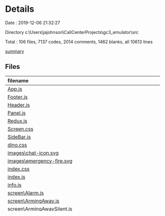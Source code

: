 # Details

Date : 2019-12-06 21:32:27

Directory c:\Users\jajohnson\CallCenterProjects\gc3_emulator\src

Total : 106 files,  7137 codes, 2014 comments, 1462 blanks, all 10613 lines

[summary](results.md)

## Files
| filename | language | code | comment | blank | total |
| :--- | :--- | ---: | ---: | ---: | ---: |
| [App.js](file:///c%3A/Users/jajohnson/CallCenterProjects/gc3_emulator/src/App.js) | JavaScript | 189 | 0 | 37 | 226 |
| [Footer.js](file:///c%3A/Users/jajohnson/CallCenterProjects/gc3_emulator/src/Footer.js) | JavaScript | 13 | 0 | 2 | 15 |
| [Header.js](file:///c%3A/Users/jajohnson/CallCenterProjects/gc3_emulator/src/Header.js) | JavaScript | 13 | 0 | 3 | 16 |
| [Panel.js](file:///c%3A/Users/jajohnson/CallCenterProjects/gc3_emulator/src/Panel.js) | JavaScript | 107 | 2 | 7 | 116 |
| [Redux.js](file:///c%3A/Users/jajohnson/CallCenterProjects/gc3_emulator/src/Redux.js) | JavaScript | 681 | 11 | 37 | 729 |
| [Screen.css](file:///c%3A/Users/jajohnson/CallCenterProjects/gc3_emulator/src/Screen.css) | CSS | 0 | 0 | 1 | 1 |
| [SideBar.js](file:///c%3A/Users/jajohnson/CallCenterProjects/gc3_emulator/src/SideBar.js) | JavaScript | 665 | 2 | 197 | 864 |
| [dino.css](file:///c%3A/Users/jajohnson/CallCenterProjects/gc3_emulator/src/dino.css) | CSS | 477 | 23 | 95 | 595 |
| [images\chat-icon.svg](file:///c%3A/Users/jajohnson/CallCenterProjects/gc3_emulator/src/images/chat-icon.svg) | XML | 1 | 0 | 0 | 1 |
| [images\emergency-fire.svg](file:///c%3A/Users/jajohnson/CallCenterProjects/gc3_emulator/src/images/emergency-fire.svg) | XML | 3 | 0 | 1 | 4 |
| [index.css](file:///c%3A/Users/jajohnson/CallCenterProjects/gc3_emulator/src/index.css) | CSS | 863 | 10 | 3 | 876 |
| [index.js](file:///c%3A/Users/jajohnson/CallCenterProjects/gc3_emulator/src/index.js) | JavaScript | 8 | 0 | 3 | 11 |
| [info.js](file:///c%3A/Users/jajohnson/CallCenterProjects/gc3_emulator/src/info.js) | JavaScript | 195 | 0 | 46 | 241 |
| [screen\Alarm.js](file:///c%3A/Users/jajohnson/CallCenterProjects/gc3_emulator/src/screen/Alarm.js) | JavaScript | 207 | 0 | 38 | 245 |
| [screen\ArmingAway.js](file:///c%3A/Users/jajohnson/CallCenterProjects/gc3_emulator/src/screen/ArmingAway.js) | JavaScript | 278 | 0 | 50 | 328 |
| [screen\ArmingAwaySilent.js](file:///c%3A/Users/jajohnson/CallCenterProjects/gc3_emulator/src/screen/ArmingAwaySilent.js) | JavaScript | 0 | 0 | 1 | 1 |
| [screen\ArmingStay.js](file:///c%3A/Users/jajohnson/CallCenterProjects/gc3_emulator/src/screen/ArmingStay.js) | JavaScript | 285 | 0 | 50 | 335 |
| [screen\ArmingStaySilent.js](file:///c%3A/Users/jajohnson/CallCenterProjects/gc3_emulator/src/screen/ArmingStaySilent.js) | JavaScript | 0 | 0 | 1 | 1 |
| [screen\BypassSensors.js](file:///c%3A/Users/jajohnson/CallCenterProjects/gc3_emulator/src/screen/BypassSensors.js) | JavaScript | 51 | 0 | 16 | 67 |
| [screen\CellRadioSwap.js](file:///c%3A/Users/jajohnson/CallCenterProjects/gc3_emulator/src/screen/CellRadioSwap.js) | JavaScript | 41 | 0 | 14 | 55 |
| [screen\CellRadioSwapNotDetected.js](file:///c%3A/Users/jajohnson/CallCenterProjects/gc3_emulator/src/screen/CellRadioSwapNotDetected.js) | JavaScript | 0 | 0 | 1 | 1 |
| [screen\DateTime.js](file:///c%3A/Users/jajohnson/CallCenterProjects/gc3_emulator/src/screen/DateTime.js) | JavaScript | 41 | 0 | 14 | 55 |
| [screen\DemoMode.js](file:///c%3A/Users/jajohnson/CallCenterProjects/gc3_emulator/src/screen/DemoMode.js) | JavaScript | 0 | 0 | 1 | 1 |
| [screen\DinoGame.js](file:///c%3A/Users/jajohnson/CallCenterProjects/gc3_emulator/src/screen/DinoGame.js) | JavaScript | 0 | 1,936 | 17 | 1,953 |
| [screen\Emergency.js](file:///c%3A/Users/jajohnson/CallCenterProjects/gc3_emulator/src/screen/Emergency.js) | JavaScript | 39 | 0 | 10 | 49 |
| [screen\FirmwareUpdate.js](file:///c%3A/Users/jajohnson/CallCenterProjects/gc3_emulator/src/screen/FirmwareUpdate.js) | JavaScript | 41 | 0 | 14 | 55 |
| [screen\HackPage.js](file:///c%3A/Users/jajohnson/CallCenterProjects/gc3_emulator/src/screen/HackPage.js) | JavaScript | 25 | 0 | 5 | 30 |
| [screen\Home.js](file:///c%3A/Users/jajohnson/CallCenterProjects/gc3_emulator/src/screen/Home.js) | JavaScript | 520 | 5 | 169 | 694 |
| [screen\InstallerCode.js](file:///c%3A/Users/jajohnson/CallCenterProjects/gc3_emulator/src/screen/InstallerCode.js) | JavaScript | 154 | 0 | 36 | 190 |
| [screen\InstallerMenu.js](file:///c%3A/Users/jajohnson/CallCenterProjects/gc3_emulator/src/screen/InstallerMenu.js) | JavaScript | 179 | 0 | 39 | 218 |
| [screen\LanguageSettings.js](file:///c%3A/Users/jajohnson/CallCenterProjects/gc3_emulator/src/screen/LanguageSettings.js) | JavaScript | 41 | 0 | 14 | 55 |
| [screen\NetworkSettings.js](file:///c%3A/Users/jajohnson/CallCenterProjects/gc3_emulator/src/screen/NetworkSettings.js) | JavaScript | 41 | 0 | 14 | 55 |
| [screen\NetworkSettingsAccessPoint.js](file:///c%3A/Users/jajohnson/CallCenterProjects/gc3_emulator/src/screen/NetworkSettingsAccessPoint.js) | JavaScript | 0 | 0 | 1 | 1 |
| [screen\NetworkSettingsWireless.js](file:///c%3A/Users/jajohnson/CallCenterProjects/gc3_emulator/src/screen/NetworkSettingsWireless.js) | JavaScript | 0 | 0 | 1 | 1 |
| [screen\NetworkSettingsWirelessKey.js](file:///c%3A/Users/jajohnson/CallCenterProjects/gc3_emulator/src/screen/NetworkSettingsWirelessKey.js) | JavaScript | 0 | 0 | 1 | 1 |
| [screen\NetworkSettingsWirelessSetup.js](file:///c%3A/Users/jajohnson/CallCenterProjects/gc3_emulator/src/screen/NetworkSettingsWirelessSetup.js) | JavaScript | 0 | 0 | 1 | 1 |
| [screen\NetworkTest.js](file:///c%3A/Users/jajohnson/CallCenterProjects/gc3_emulator/src/screen/NetworkTest.js) | JavaScript | 0 | 0 | 1 | 1 |
| [screen\RadioStatus.js](file:///c%3A/Users/jajohnson/CallCenterProjects/gc3_emulator/src/screen/RadioStatus.js) | JavaScript | 0 | 0 | 1 | 1 |
| [screen\RestoreDefaults.js](file:///c%3A/Users/jajohnson/CallCenterProjects/gc3_emulator/src/screen/RestoreDefaults.js) | JavaScript | 0 | 0 | 1 | 1 |
| [screen\ScreenSaver.js](file:///c%3A/Users/jajohnson/CallCenterProjects/gc3_emulator/src/screen/ScreenSaver.js) | JavaScript | 31 | 0 | 5 | 36 |
| [screen\ScreenSettings.js](file:///c%3A/Users/jajohnson/CallCenterProjects/gc3_emulator/src/screen/ScreenSettings.js) | JavaScript | 41 | 0 | 14 | 55 |
| [screen\ScreenSettingsScreenSaver.js](file:///c%3A/Users/jajohnson/CallCenterProjects/gc3_emulator/src/screen/ScreenSettingsScreenSaver.js) | JavaScript | 0 | 0 | 1 | 1 |
| [screen\SensorChimes.js](file:///c%3A/Users/jajohnson/CallCenterProjects/gc3_emulator/src/screen/SensorChimes.js) | JavaScript | 41 | 0 | 14 | 55 |
| [screen\SmartAreaSettingsEditName.js](file:///c%3A/Users/jajohnson/CallCenterProjects/gc3_emulator/src/screen/SmartAreaSettingsEditName.js) | JavaScript | 0 | 0 | 1 | 1 |
| [screen\SmartAreasCode.js](file:///c%3A/Users/jajohnson/CallCenterProjects/gc3_emulator/src/screen/SmartAreasCode.js) | JavaScript | 14 | 0 | 2 | 16 |
| [screen\SmartAreasControls.js](file:///c%3A/Users/jajohnson/CallCenterProjects/gc3_emulator/src/screen/SmartAreasControls.js) | JavaScript | 0 | 0 | 1 | 1 |
| [screen\SmartAreasSettings.js](file:///c%3A/Users/jajohnson/CallCenterProjects/gc3_emulator/src/screen/SmartAreasSettings.js) | JavaScript | 41 | 0 | 14 | 55 |
| [screen\SmartHomeControls.js](file:///c%3A/Users/jajohnson/CallCenterProjects/gc3_emulator/src/screen/SmartHomeControls.js) | JavaScript | 0 | 0 | 1 | 1 |
| [screen\SmartHomeControlsGarageDoors.js](file:///c%3A/Users/jajohnson/CallCenterProjects/gc3_emulator/src/screen/SmartHomeControlsGarageDoors.js) | JavaScript | 0 | 0 | 1 | 1 |
| [screen\SmartHomeControlsLights.js](file:///c%3A/Users/jajohnson/CallCenterProjects/gc3_emulator/src/screen/SmartHomeControlsLights.js) | JavaScript | 0 | 0 | 1 | 1 |
| [screen\SmartHomeControlsLocks.js](file:///c%3A/Users/jajohnson/CallCenterProjects/gc3_emulator/src/screen/SmartHomeControlsLocks.js) | JavaScript | 0 | 0 | 1 | 1 |
| [screen\SmartHomeControlsRooms.js](file:///c%3A/Users/jajohnson/CallCenterProjects/gc3_emulator/src/screen/SmartHomeControlsRooms.js) | JavaScript | 0 | 0 | 1 | 1 |
| [screen\SmartHomeControlsRoomsEditRoom.js](file:///c%3A/Users/jajohnson/CallCenterProjects/gc3_emulator/src/screen/SmartHomeControlsRoomsEditRoom.js) | JavaScript | 0 | 0 | 1 | 1 |
| [screen\SmartHomeControlsRoomsEditRoomName.js](file:///c%3A/Users/jajohnson/CallCenterProjects/gc3_emulator/src/screen/SmartHomeControlsRoomsEditRoomName.js) | JavaScript | 0 | 0 | 1 | 1 |
| [screen\SmartHomeControlsRoomsNewName.js](file:///c%3A/Users/jajohnson/CallCenterProjects/gc3_emulator/src/screen/SmartHomeControlsRoomsNewName.js) | JavaScript | 0 | 0 | 1 | 1 |
| [screen\SmartHomeControlsScenes.js](file:///c%3A/Users/jajohnson/CallCenterProjects/gc3_emulator/src/screen/SmartHomeControlsScenes.js) | JavaScript | 0 | 0 | 1 | 1 |
| [screen\SmartHomeControlsScenesEditScene.js](file:///c%3A/Users/jajohnson/CallCenterProjects/gc3_emulator/src/screen/SmartHomeControlsScenesEditScene.js) | JavaScript | 0 | 0 | 1 | 1 |
| [screen\SmartHomeControlsScenesEditSceneName.js](file:///c%3A/Users/jajohnson/CallCenterProjects/gc3_emulator/src/screen/SmartHomeControlsScenesEditSceneName.js) | JavaScript | 0 | 0 | 1 | 1 |
| [screen\SmartHomeControlsScenesNewName.js](file:///c%3A/Users/jajohnson/CallCenterProjects/gc3_emulator/src/screen/SmartHomeControlsScenesNewName.js) | JavaScript | 0 | 0 | 1 | 1 |
| [screen\SmartHomeControlsThermostats.js](file:///c%3A/Users/jajohnson/CallCenterProjects/gc3_emulator/src/screen/SmartHomeControlsThermostats.js) | JavaScript | 0 | 0 | 1 | 1 |
| [screen\SmartHomeSettings.js](file:///c%3A/Users/jajohnson/CallCenterProjects/gc3_emulator/src/screen/SmartHomeSettings.js) | JavaScript | 41 | 0 | 14 | 55 |
| [screen\SmartHomeSettingsAddDevice.js](file:///c%3A/Users/jajohnson/CallCenterProjects/gc3_emulator/src/screen/SmartHomeSettingsAddDevice.js) | JavaScript | 0 | 0 | 1 | 1 |
| [screen\SmartHomeSettingsAdvancedSettings.js](file:///c%3A/Users/jajohnson/CallCenterProjects/gc3_emulator/src/screen/SmartHomeSettingsAdvancedSettings.js) | JavaScript | 0 | 0 | 1 | 1 |
| [screen\SmartHomeSettingsAdvancedSettingsControllerLearn.js](file:///c%3A/Users/jajohnson/CallCenterProjects/gc3_emulator/src/screen/SmartHomeSettingsAdvancedSettingsControllerLearn.js) | JavaScript | 0 | 0 | 1 | 1 |
| [screen\SmartHomeSettingsAdvancedSettingsResetController.js](file:///c%3A/Users/jajohnson/CallCenterProjects/gc3_emulator/src/screen/SmartHomeSettingsAdvancedSettingsResetController.js) | JavaScript | 0 | 0 | 1 | 1 |
| [screen\SmartHomeSettingsCheckNetwork.js](file:///c%3A/Users/jajohnson/CallCenterProjects/gc3_emulator/src/screen/SmartHomeSettingsCheckNetwork.js) | JavaScript | 0 | 0 | 1 | 1 |
| [screen\SmartHomeSettingsDeviceAssociation.js](file:///c%3A/Users/jajohnson/CallCenterProjects/gc3_emulator/src/screen/SmartHomeSettingsDeviceAssociation.js) | JavaScript | 0 | 0 | 1 | 1 |
| [screen\SmartHomeSettingsDeviceAssociationManage.js](file:///c%3A/Users/jajohnson/CallCenterProjects/gc3_emulator/src/screen/SmartHomeSettingsDeviceAssociationManage.js) | JavaScript | 0 | 0 | 1 | 1 |
| [screen\SmartHomeSettingsRediscoverNetwork.js](file:///c%3A/Users/jajohnson/CallCenterProjects/gc3_emulator/src/screen/SmartHomeSettingsRediscoverNetwork.js) | JavaScript | 0 | 0 | 1 | 1 |
| [screen\SmartHomeSettingsRemoveDevice.js](file:///c%3A/Users/jajohnson/CallCenterProjects/gc3_emulator/src/screen/SmartHomeSettingsRemoveDevice.js) | JavaScript | 0 | 0 | 1 | 1 |
| [screen\SmartHomeSettingsViewAll.js](file:///c%3A/Users/jajohnson/CallCenterProjects/gc3_emulator/src/screen/SmartHomeSettingsViewAll.js) | JavaScript | 0 | 0 | 1 | 1 |
| [screen\SmartHomeSettingsViewAllEditName.js](file:///c%3A/Users/jajohnson/CallCenterProjects/gc3_emulator/src/screen/SmartHomeSettingsViewAllEditName.js) | JavaScript | 0 | 0 | 1 | 1 |
| [screen\SoundsSettings.js](file:///c%3A/Users/jajohnson/CallCenterProjects/gc3_emulator/src/screen/SoundsSettings.js) | JavaScript | 41 | 0 | 14 | 55 |
| [screen\SystemConfiguration.js](file:///c%3A/Users/jajohnson/CallCenterProjects/gc3_emulator/src/screen/SystemConfiguration.js) | JavaScript | 0 | 0 | 1 | 1 |
| [screen\SystemConfigurationImageSensors.js](file:///c%3A/Users/jajohnson/CallCenterProjects/gc3_emulator/src/screen/SystemConfigurationImageSensors.js) | JavaScript | 0 | 0 | 1 | 1 |
| [screen\SystemConfigurationKeyfobs.js](file:///c%3A/Users/jajohnson/CallCenterProjects/gc3_emulator/src/screen/SystemConfigurationKeyfobs.js) | JavaScript | 0 | 0 | 1 | 1 |
| [screen\SystemConfigurationKeyfobsEditKeyfob.js](file:///c%3A/Users/jajohnson/CallCenterProjects/gc3_emulator/src/screen/SystemConfigurationKeyfobsEditKeyfob.js) | JavaScript | 0 | 0 | 1 | 1 |
| [screen\SystemConfigurationKeypads.js](file:///c%3A/Users/jajohnson/CallCenterProjects/gc3_emulator/src/screen/SystemConfigurationKeypads.js) | JavaScript | 0 | 0 | 1 | 1 |
| [screen\SystemConfigurationKeypadsEditKeypad.js](file:///c%3A/Users/jajohnson/CallCenterProjects/gc3_emulator/src/screen/SystemConfigurationKeypadsEditKeypad.js) | JavaScript | 0 | 0 | 1 | 1 |
| [screen\SystemConfigurationPanelProgramming.js](file:///c%3A/Users/jajohnson/CallCenterProjects/gc3_emulator/src/screen/SystemConfigurationPanelProgramming.js) | JavaScript | 0 | 0 | 1 | 1 |
| [screen\SystemConfigurationWiredZones.js](file:///c%3A/Users/jajohnson/CallCenterProjects/gc3_emulator/src/screen/SystemConfigurationWiredZones.js) | JavaScript | 0 | 0 | 1 | 1 |
| [screen\SystemConfigurationWiredZonesEditZone.js](file:///c%3A/Users/jajohnson/CallCenterProjects/gc3_emulator/src/screen/SystemConfigurationWiredZonesEditZone.js) | JavaScript | 0 | 0 | 1 | 1 |
| [screen\SystemConfigurationWirelessZones.js](file:///c%3A/Users/jajohnson/CallCenterProjects/gc3_emulator/src/screen/SystemConfigurationWirelessZones.js) | JavaScript | 0 | 0 | 1 | 1 |
| [screen\SystemConfigurationWirelessZonesEditZone.js](file:///c%3A/Users/jajohnson/CallCenterProjects/gc3_emulator/src/screen/SystemConfigurationWirelessZonesEditZone.js) | JavaScript | 0 | 0 | 1 | 1 |
| [screen\SystemInfo.js](file:///c%3A/Users/jajohnson/CallCenterProjects/gc3_emulator/src/screen/SystemInfo.js) | JavaScript | 14 | 0 | 2 | 16 |
| [screen\SystemInfoDealerInfo.js](file:///c%3A/Users/jajohnson/CallCenterProjects/gc3_emulator/src/screen/SystemInfoDealerInfo.js) | JavaScript | 0 | 0 | 1 | 1 |
| [screen\SystemInfoHistory.js](file:///c%3A/Users/jajohnson/CallCenterProjects/gc3_emulator/src/screen/SystemInfoHistory.js) | JavaScript | 0 | 0 | 1 | 1 |
| [screen\SystemInfoLicenseInfo.js](file:///c%3A/Users/jajohnson/CallCenterProjects/gc3_emulator/src/screen/SystemInfoLicenseInfo.js) | JavaScript | 0 | 0 | 1 | 1 |
| [screen\SystemInfoSystemInfo.js](file:///c%3A/Users/jajohnson/CallCenterProjects/gc3_emulator/src/screen/SystemInfoSystemInfo.js) | JavaScript | 0 | 0 | 1 | 1 |
| [screen\SystemPairing.js](file:///c%3A/Users/jajohnson/CallCenterProjects/gc3_emulator/src/screen/SystemPairing.js) | JavaScript | 0 | 0 | 1 | 1 |
| [screen\SystemSettingsCode.js](file:///c%3A/Users/jajohnson/CallCenterProjects/gc3_emulator/src/screen/SystemSettingsCode.js) | JavaScript | 163 | 25 | 37 | 225 |
| [screen\SystemSettingsInstallerMenu.js](file:///c%3A/Users/jajohnson/CallCenterProjects/gc3_emulator/src/screen/SystemSettingsInstallerMenu.js) | JavaScript | 234 | 0 | 53 | 287 |
| [screen\SystemSettingsMenu.js](file:///c%3A/Users/jajohnson/CallCenterProjects/gc3_emulator/src/screen/SystemSettingsMenu.js) | JavaScript | 234 | 0 | 53 | 287 |
| [screen\SystemTests.js](file:///c%3A/Users/jajohnson/CallCenterProjects/gc3_emulator/src/screen/SystemTests.js) | JavaScript | 41 | 0 | 14 | 55 |
| [screen\SystemTestsConsoleTest.js](file:///c%3A/Users/jajohnson/CallCenterProjects/gc3_emulator/src/screen/SystemTestsConsoleTest.js) | JavaScript | 0 | 0 | 1 | 1 |
| [screen\SystemTestsSensorTest.js](file:///c%3A/Users/jajohnson/CallCenterProjects/gc3_emulator/src/screen/SystemTestsSensorTest.js) | JavaScript | 0 | 0 | 1 | 1 |
| [screen\Users.js](file:///c%3A/Users/jajohnson/CallCenterProjects/gc3_emulator/src/screen/Users.js) | JavaScript | 214 | 0 | 87 | 301 |
| [screen\UsersEditCode.js](file:///c%3A/Users/jajohnson/CallCenterProjects/gc3_emulator/src/screen/UsersEditCode.js) | JavaScript | 0 | 0 | 1 | 1 |
| [screen\UsersEditCodeVerify.js](file:///c%3A/Users/jajohnson/CallCenterProjects/gc3_emulator/src/screen/UsersEditCodeVerify.js) | JavaScript | 0 | 0 | 1 | 1 |
| [screen\UsersEditName.js](file:///c%3A/Users/jajohnson/CallCenterProjects/gc3_emulator/src/screen/UsersEditName.js) | JavaScript | 0 | 0 | 1 | 1 |
| [screen\UsersEditUser.js](file:///c%3A/Users/jajohnson/CallCenterProjects/gc3_emulator/src/screen/UsersEditUser.js) | JavaScript | 100 | 0 | 32 | 132 |
| [screen\UsersNewCode.js](file:///c%3A/Users/jajohnson/CallCenterProjects/gc3_emulator/src/screen/UsersNewCode.js) | JavaScript | 81 | 0 | 17 | 98 |
| [screen\UsersNewCodeVerify.js](file:///c%3A/Users/jajohnson/CallCenterProjects/gc3_emulator/src/screen/UsersNewCodeVerify.js) | JavaScript | 67 | 0 | 13 | 80 |
| [screen\UsersNewName.js](file:///c%3A/Users/jajohnson/CallCenterProjects/gc3_emulator/src/screen/UsersNewName.js) | JavaScript | 534 | 0 | 78 | 612 |
| [screen\WorkInProgress.js](file:///c%3A/Users/jajohnson/CallCenterProjects/gc3_emulator/src/screen/WorkInProgress.js) | JavaScript | 23 | 0 | 4 | 27 |
| [screen\WorkInProgressHack.js](file:///c%3A/Users/jajohnson/CallCenterProjects/gc3_emulator/src/screen/WorkInProgressHack.js) | JavaScript | 24 | 0 | 4 | 28 |

[summary](results.md)